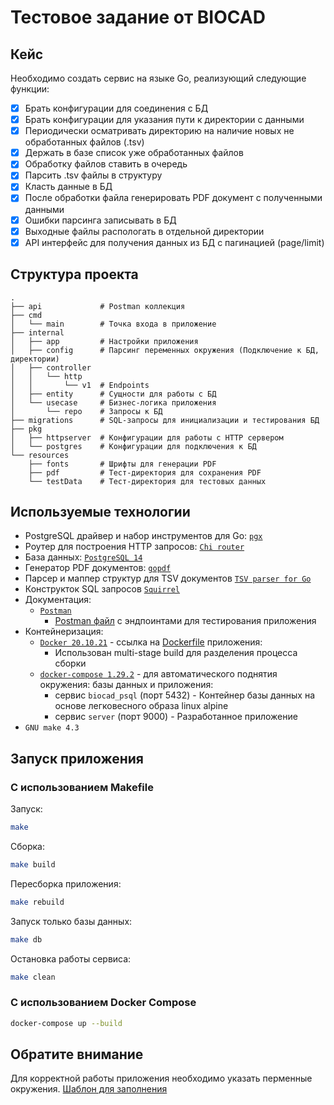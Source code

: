 # Тестовое задание от BIOCAD

## Кейс

Необходимо создать сервис на языке Go, реализующий следующие функции:
- [x] Брать конфигурации для соединения с БД 
- [x] Брать конфигурации для указания пути к директории с данными
- [x] Периодически осматривать директорию на наличие новых не обработанных файлов (.tsv)
- [x] Держать в базе список уже обработанных файлов
- [x] Обработку файлов ставить в очередь
- [x] Парсить .tsv файлы в структуру
- [x] Класть данные в БД
- [x] После обработки файла генерировать PDF документ с полученными данными
- [x] Ошибки парсинга записывать в БД
- [x] Выходные файлы распологать в отдельной директории
- [x] API интерфейс для получения данных из БД с пагинацией (page/limit)

## Структура проекта


    .
    ├── api             # Postman коллекция
    ├── cmd
    │   └── main        # Точка входа в приложение
    ├── internal
    │   ├── app         # Настройки приложения
    │   ├── config      # Парсинг переменных окружения (Подключение к БД, директории)
    │   ├── controller
    │   │   └── http
    │   │       └── v1  # Endpoints
    │   ├── entity      # Сущности для работы с БД
    │   └── usecase     # Бизнес-логика приложения
    │       └── repo    # Запросы к БД
    ├── migrations      # SQL-запросы для инициализации и тестирования БД
    ├── pkg
    │   ├── httpserver  # Конфигурации для работы с HTTP сервером
    │   └── postgres    # Конфигурации для подключения к БД
    └── resources
        ├── fonts       # Шрифты для генерации PDF
        ├── pdf         # Тест-директория для сохранения PDF
        └── testData    # Тест-директория для тестовых данных

## Используемые технологии

- PostgreSQL драйвер и набор инструментов для Go: [`pgx`](https://pkg.go.dev/github.com/jackc/pgx/v5)
- Роутер для построения HTTP запросов: [`Chi router`](https://pkg.go.dev/github.com/go-chi/chi)
- База данных: [`PostgreSQL 14`](https://www.postgresql.org/)
- Генератор PDF документов: [`gopdf`](https://github.com/signintech/gopdf)
- Парсер и маппер структур для TSV документов [`TSV parser for Go`](https://github.com/dogenzaka/tsv)
- Конструкток SQL запросов [`Squirrel`](https://github.com/Masterminds/squirrel)
- Документация:
    - [`Postman`](https://www.postman.com/)
        - [Postman файл](api/biocad.postman_collection.json) с эндпоинтами для тестирования приложения
- Контейнеризация:
    - [`Docker 20.10.21`](https://www.docker.com/) - ссылка на [Dockerfile](Dockerfile) приложения:
        - Использован multi-stage build для разделения процесса сборки
    - [`docker-compose 1.29.2`](https://docs.docker.com/compose/) - для автоматического поднятия окружения: базы данных и приложения:
        - сервис `biocad_psql` (порт 5432) - Контейнер базы данных на основе легковесного образа linux alpine
        - сервис `server` (порт 9000) - Разработанное приложение
- `GNU make 4.3`

## Запуск приложения

### С использованием Makefile

Запуск:
```bash
make
```

Сборка:
```bash
make build
```

Пересборка приложения:
```bash
make rebuild
```

Запуск только базы данных:
```bash
make db
```

Остановка работы сервиса:
```bash
make clean
```

### С использованием Docker Compose
```bash
docker-compose up --build
```

## Обратите внимание

Для корректной работы приложения необходимо указать перменные окружения. [Шаблон для заполнения](.env.example)
